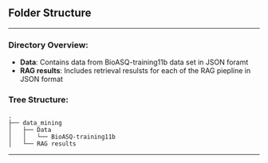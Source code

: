 ## Folder Structure

---

### Directory Overview:

- **Data**: Contains data from BioASQ-training11b data set in JSON foramt
- **RAG results**: Includes retrieval resulsts for each of the RAG piepline in JSON format

### Tree Structure:

```
.
├── data_mining
│   ├── Data
│   │   └── BioASQ-training11b
│   └── RAG results

```

---
